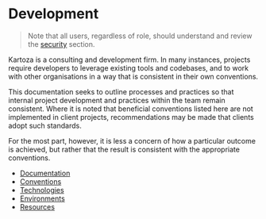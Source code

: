 # Development

> Note that all users, regardless of role, should understand and review the [security](../devops/security) section.

Kartoza is a consulting and development firm. In many instances, projects require developers to leverage existing tools and codebases, and to work with other organisations in a way that is consistent in their own conventions.

This documentation seeks to outline processes and practices so that internal project development and practices within the team remain consistent. Where it is noted that beneficial conventions listed here are not implemented in client projects, recommendations may be made that clients adopt such standards.

For the most part, however, it is less a concern of how a particular outcome is achieved, but rather that the result is consistent with the appropriate conventions.

- [Documentation](./documentation)
- [Conventions](./conventions)
- [Technologies](./technologies)
- [Environments](./environments)
- [Resources](./resources)
